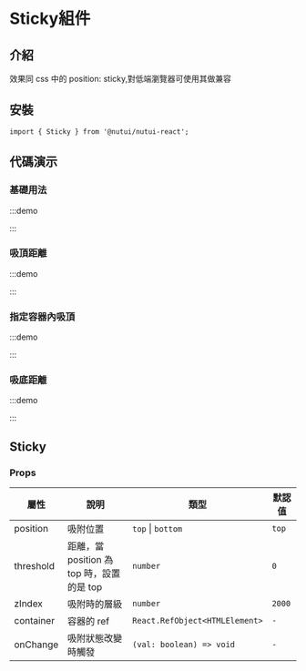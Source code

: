 # Sticky組件

## 介紹

效果同 css 中的 position: sticky,對低端瀏覽器可使用其做兼容

## 安裝

```tsx
import { Sticky } from '@nutui/nutui-react';
```

## 代碼演示

### 基礎用法

:::demo

<CodeBlock src='h5/demo1.tsx'></CodeBlock>

:::

### 吸頂距離

:::demo

<CodeBlock src='h5/demo2.tsx'></CodeBlock>

:::

### 指定容器內吸頂

:::demo

<CodeBlock src='h5/demo3.tsx'></CodeBlock>

:::

### 吸底距離

:::demo

<CodeBlock src='h5/demo4.tsx'></CodeBlock>

:::

## Sticky

### Props

| 屬性 | 說明 | 類型 | 默認值 |
| --- | --- | --- | --- |
| position | 吸附位置 | `top` \| `bottom` | `top` |
| threshold | 距離，當 position 為 top 時，設置的是 top | `number` | `0` |
| zIndex | 吸附時的層級 | `number` | `2000` |
| container | 容器的 ref | `React.RefObject<HTMLElement>` | `-` |
| onChange | 吸附狀態改變時觸發 | `(val: boolean) => void` | `-` |
